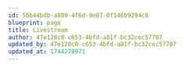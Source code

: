 ```yaml
---
id: 50b44bdb-a089-4f6d-9e07-0f146b9294c8
blueprint: page
title: Livestream
author: 47e120c0-c653-4bfd-a81f-bc32cec57707
updated_by: 47e120c0-c653-4bfd-a81f-bc32cec57707
updated_at: 1744278971
---
```

